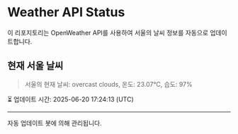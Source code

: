 
# Weather API Status

이 리포지토리는 OpenWeather API를 사용하여 서울의 날씨 정보를 자동으로 업데이트합니다.

## 현재 서울 날씨
> 서울의 현재 날씨: overcast clouds, 온도: 23.07°C, 습도: 97%

⏳ 업데이트 시간: 2025-06-20 17:24:13 (UTC)

---
자동 업데이트 봇에 의해 관리됩니다.
